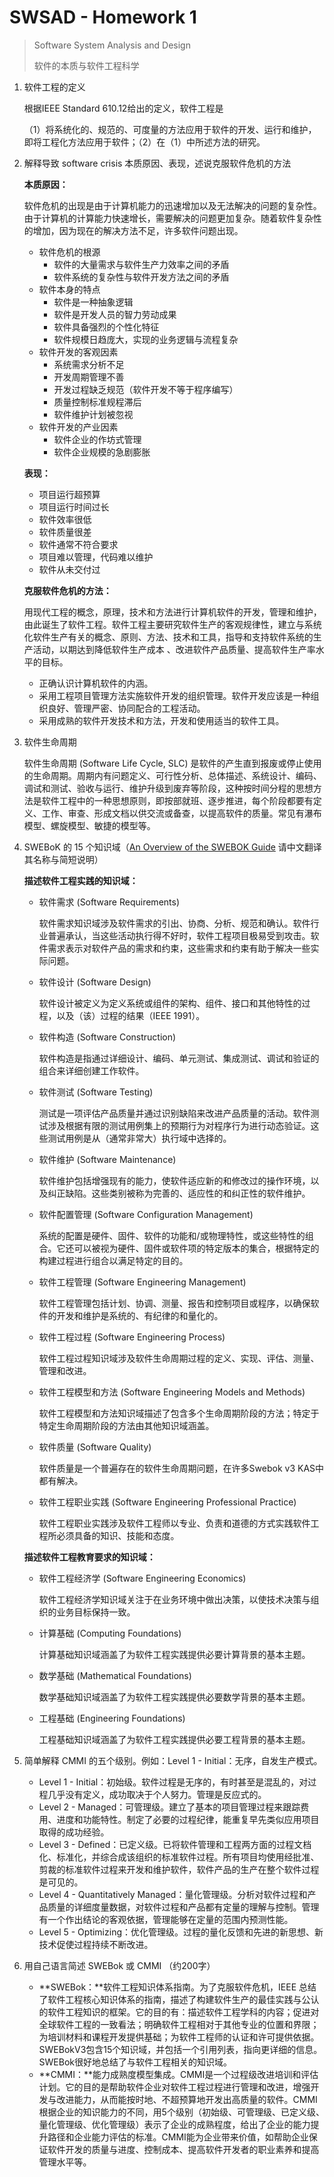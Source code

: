 # SWSAD - Homework 1

> Software System Analysis and Design
>
> 软件的本质与软件工程科学

1. 软件工程的定义

   根据IEEE Standard 610.12给出的定义，软件工程是

   （1）将系统化的、规范的、可度量的方法应用于软件的开发、运行和维护，即将工程化方法应用于软件；（2）在（1）中所述方法的研究。

2. 解释导致 software crisis 本质原因、表现，述说克服软件危机的方法

   **本质原因：**

   软件危机的出现是由于计算机能力的迅速增加以及无法解决的问题的复杂性。由于计算机的计算能力快速增长，需要解决的问题更加复杂。随着软件复杂性的增加，因为现在的解决方法不足，许多软件问题出现。

   * 软件危机的根源
     * 软件的大量需求与软件生产力效率之间的矛盾
     * 软件系统的复杂性与软件开发方法之间的矛盾
   * 软件本身的特点
     * 软件是一种抽象逻辑
     * 软件是开发人员的智力劳动成果
     * 软件具备强烈的个性化特征
     * 软件规模日趋庞大，实现的业务逻辑与流程复杂
   * 软件开发的客观因素
     * 系统需求分析不足
     * 开发周期管理不善
     * 开发过程缺乏规范（软件开发不等于程序编写）
     * 质量控制标准规程滞后
     * 软件维护计划被忽视
   * 软件开发的产业因素
     * 软件企业的作坊式管理
     * 软件企业规模的急剧膨胀

   **表现：**

   * 项目运行超预算
   * 项目运行时间过长
   * 软件效率很低
   * 软件质量很差
   * 软件通常不符合要求
   * 项目难以管理，代码难以维护
   * 软件从未交付过

   **克服软件危机的方法：**

   用现代工程的概念，原理，技术和方法进行计算机软件的开发，管理和维护，由此诞生了软件工程。软件工程主要研究软件生产的客观规律性，建立与系统化软件生产有关的概念、原则、方法、技术和工具，指导和支持软件系统的生产活动，以期达到降低软件生产成本 、改进软件产品质量、提高软件生产率水平的目标。

   * 正确认识计算机软件的内涵。
   * 采用工程项目管理方法实施软件开发的组织管理。软件开发应该是一种组织良好、管理严密、协同配合的工程活动。
   * 采用成熟的软件开发技术和方法，开发和使用适当的软件工具。

3. 软件生命周期

   软件生命周期 (Software Life Cycle, SLC) 是软件的产生直到报废或停止使用的生命周期。周期内有问题定义、可行性分析、总体描述、系统设计、编码、调试和测试、验收与运行、维护升级到废弃等阶段，这种按时间分程的思想方法是软件工程中的一种思想原则，即按部就班、逐步推进，每个阶段都要有定义、工作、审查、形成文档以供交流或备查，以提高软件的质量。常见有瀑布模型、螺旋模型、敏捷的模型等。

4. SWEBoK 的 15 个知识域（[An Overview of the SWEBOK Guide](https://www.sebokwiki.org/wiki/An_Overview_of_the_SWEBOK_Guide) 请中文翻译其名称与简短说明）

   **描述软件工程实践的知识域：**

   * 软件需求 (Software Requirements)

     软件需求知识域涉及软件需求的引出、协商、分析、规范和确认。软件行业普遍承认，当这些活动执行得不好时，软件工程项目极易受到攻击。软件需求表示对软件产品的需求和约束，这些需求和约束有助于解决一些实际问题。

   * 软件设计 (Software Design)

     软件设计被定义为定义系统或组件的架构、组件、接口和其他特性的过程，以及（该）过程的结果（IEEE 1991）。

   * 软件构造 (Software Construction)

     软件构造是指通过详细设计、编码、单元测试、集成测试、调试和验证的组合来详细创建工作软件。

   * 软件测试 (Software Testing)

     测试是一项评估产品质量并通过识别缺陷来改进产品质量的活动。软件测试涉及根据有限的测试用例集上的预期行为对程序行为进行动态验证。这些测试用例是从（通常非常大）执行域中选择的。

   * 软件维护 (Software Maintenance)

     软件维护包括增强现有的能力，使软件适应新的和修改过的操作环境，以及纠正缺陷。这些类别被称为完善的、适应性的和纠正性的软件维护。

   * 软件配置管理 (Software Configuration Management)

     系统的配置是硬件、固件、软件的功能和/或物理特性，或这些特性的组合。它还可以被视为硬件、固件或软件项的特定版本的集合，根据特定的构建过程进行组合以满足特定的目的。

   * 软件工程管理 (Software Engineering Management)

     软件工程管理包括计划、协调、测量、报告和控制项目或程序，以确保软件的开发和维护是系统的、有纪律的和量化的。

   * 软件工程过程 (Software Engineering Process)

     软件工程过程知识域涉及软件生命周期过程的定义、实现、评估、测量、管理和改进。

   * 软件工程模型和方法 (Software Engineering Models and Methods)

     软件工程模型和方法知识域描述了包含多个生命周期阶段的方法；特定于特定生命周期阶段的方法由其他知识域涵盖。

   * 软件质量 (Software Quality)

     软件质量是一个普遍存在的软件生命周期问题，在许多Swebok v3 KAS中都有解决。

   * 软件工程职业实践 (Software Engineering Professional Practice)

     软件工程职业实践涉及软件工程师以专业、负责和道德的方式实践软件工程所必须具备的知识、技能和态度。

   **描述软件工程教育要求的知识域：**

   * 软件工程经济学 (Software Engineering Economics)

     软件工程经济学知识域关注于在业务环境中做出决策，以使技术决策与组织的业务目标保持一致。

   * 计算基础 (Computing Foundations)

     计算基础知识域涵盖了为软件工程实践提供必要计算背景的基本主题。

   * 数学基础 (Mathematical Foundations)

     数学基础知识域涵盖了为软件工程实践提供必要数学背景的基本主题。

   * 工程基础 (Engineering Foundations)

     工程基础知识域涵盖了为软件工程实践提供必要工程背景的基本主题。

5. 简单解释 CMMI 的五个级别。例如：Level 1 - Initial：无序，自发生产模式。

   * Level 1 - Initial：初始级。软件过程是无序的，有时甚至是混乱的，对过程几乎没有定义，成功取决于个人努力。管理是反应式的。
   * Level 2 - Managed：可管理级。建立了基本的项目管理过程来跟踪费用、进度和功能特性。制定了必要的过程纪律，能重复早先类似应用项目取得的成功经验。
   * Level 3 - Defined：已定义级。已将软件管理和工程两方面的过程文档化、标准化，并综合成该组织的标准软件过程。所有项目均使用经批准、剪裁的标准软件过程来开发和维护软件，软件产品的生产在整个软件过程是可见的。
   * Level 4 - Quantitatively Managed：量化管理级。分析对软件过程和产品质量的详细度量数据，对软件过程和产品都有定量的理解与控制。管理有一个作出结论的客观依据，管理能够在定量的范围内预测性能。
   * Level 5 - Optimizing：优化管理级。过程的量化反馈和先进的新思想、新技术促使过程持续不断改进。

6. 用自己语言简述 SWEBok 或 CMMI （约200字）

   -  **SWEBok：**软件工程知识体系指南。为了克服软件危机，IEEE 总结了软件工程核心知识体系的指南，描述了构建软件生产的最佳实践与公认的软件工程知识的框架。它的目的有：描述软件工程学科的内容；促进对全球软件工程的一致看法；明确软件工程相对于其他专业的位置和界限；为培训材料和课程开发提供基础；为软件工程师的认证和许可提供依据。SWEBokV3包含15个知识域，并包括一个引用列表，指向更详细的信息。SWEBok很好地总结了与软件工程相关的知识域。
   -  **CMMI：**能力成熟度模型集成。CMMI是一个过程级改进培训和评估计划。它的目的是帮助软件企业对软件工程过程进行管理和改进，增强开发与改进能力，从而能按时地、不超预算地开发出高质量的软件。CMMI根据企业的知识能力的不同，用5个级别（初始级、可管理级、已定义级、量化管理级、优化管理级）表示了企业的成熟程度，给出了企业的能力提升路径和企业能力评估的标准。CMMI能为企业带来价值，如帮助企业保证软件开发的质量与进度、控制成本、提高软件开发者的职业素养和提高管理水平等。

